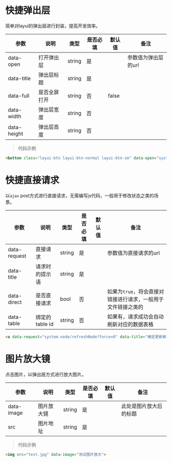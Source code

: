 # 快捷弹出层

简单对layui的弹出层进行封装，提高开发效率。

| 参数 | 说明 | 类型 | 是否必填| 默认值 | 备注|
| --- | --- | --- |--- | --- | --- |
| data-open | 打开弹出层 | string| 是 | | 参数值为弹出层的url  |
| data-title | 弹出层标题 | string| 是 | |   |
| data-full | 是否全屏打开 | string| 否 | false |   |
| data-width | 弹出层宽度 | string| 否 | |   |
| data-height | 弹出层高度 | string| 否 |  |   |

> 代码示例

```html
<button class="layui-btn layui-btn-normal layui-btn-sm" data-open="system.menu/add" data-title="添加" data-full="true"><i class="fa fa-plus"></i> 添加</button>
```

# 快捷直接请求

以`ajax` post方式进行直接请求，无需编写js代码，一般用于修改状态之类的场景。

| 参数 | 说明 | 类型 | 是否必填| 默认值 | 备注|
| --- | --- | --- |--- | --- | --- |
| data-request | 直接请求 | string| 是 | | 参数值为直接请求的url  |
| data-title | 请求时的提示语 | string| 是 | |   |
| data-direct | 是否直接请求 | bool| 否 | | 如果为`true`，将会直接对链接进行请求，一般用于文件链接之类的  |
| data-table | 绑定的table id | string| 否 | | 如果有，请求成功会自动刷新对应的数据表格  |

```html
<a data-request="system.node/refreshNode?force=0" data-title="确定更新新节点？" data-table="currentTableRenderId">更新节点</a>
```

# 图片放大镜

点击图片，以弹出层方式进行放大图片。

| 参数 | 说明 | 类型 | 是否必填| 默认值 | 备注|
| --- | --- | --- |--- | --- | --- |
| data-image | 图片放大镜 | string| 是 | | 此处是图片放大后的标题  |
| src | 图片地址 | string| 是 | |   |

> 代码示例

```html
<img src="test.jpg" data-image="测试图片放大">
```
